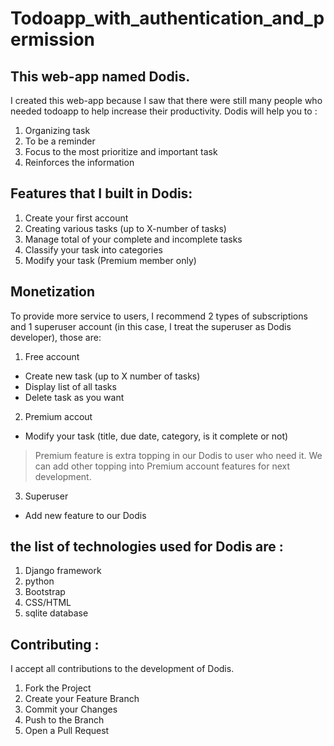 # Todoapp_with_authentication_and_permission

## This web-app named Dodis. 

I created this web-app because I saw that there were still many people who needed todoapp to help increase their productivity.
Dodis will help you to :
1. Organizing task
2. To be a reminder
3. Focus to the most prioritize and important task
4. Reinforces the information

## Features that I built in Dodis:
1. Create your first account
2. Creating various tasks (up to X-number of tasks)
3. Manage total of your complete and incomplete tasks
4. Classify your task into categories
5. Modify your task (Premium member only)

## Monetization
To provide more service to users, I recommend 2 types of subscriptions and 1 superuser account (in this case, I treat the superuser as Dodis developer), those are:
1. Free account 
* Create new task (up to X number of tasks)
* Display list of all tasks
* Delete task as you want

2. Premium accout
* Modify your task (title, due date, category, is it complete or not)
>Premium feature is extra topping in our Dodis to user who need it. We can add other topping into Premium account features for next development.

3. Superuser
* Add new feature to our Dodis

## the list of technologies used for Dodis are :
1. Django framework
2. python
3. Bootstrap
4. CSS/HTML
5. sqlite database

## Contributing :
I accept all contributions to the development of Dodis.
1. Fork the Project
2. Create your Feature Branch 
3. Commit your Changes 
4. Push to the Branch 
5. Open a Pull Request
